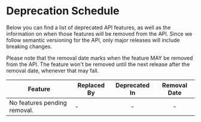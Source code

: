 # Deprecation Schedule
Below you can find a list of deprecated API features, as well as the information on when those features will be removed
from the API. Since we follow semantic versioning for the API, only major releases will include breaking changes.

Please note that the removal date marks when the feature MAY be removed from the API. The feature won't be removed
until the next release after the removal date, whenever that may fall.

Feature | Replaced By | Deprecated In | Removal Date
------- | ----------- | :-----------: | :----------:
No features pending removal.| - | - | -